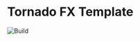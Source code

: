 # Tornado FX Template
![Build](https://github.com/starkej2/template-tornado-fx/workflows/Build%20and%20Test/badge.svg)
